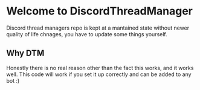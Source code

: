 # Welcome to DiscordThreadManager

Discord thread managers repo is kept at a mantained state without newer quality of life chnages, you have to update some things yourself.

## Why DTM

Honestly there is no real reason other than the fact this works, and it works well. This code will work if you set it up correctly and can be added to any bot :)
